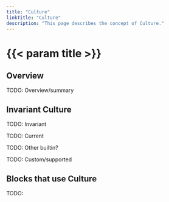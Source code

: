 ```yaml
---
title: "Culture"
linkTitle: "Culture"
description: "This page describes the concept of Culture."
---
```


# {{< param title >}}

## Overview

TODO: Overview/summary

## Invariant Culture

TODO: Invariant

TODO: Current

TODO: Other builtin?

TODO: Custom/supported

## Blocks that use Culture

TODO:
